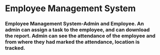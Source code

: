 # Employee Management System

### Employee Management System-Admin and Employee. An admin can assign a task to the employee, and can download the report. Admin can see the attendance of the employee and from where they had marked the attendance, location is tracked. 